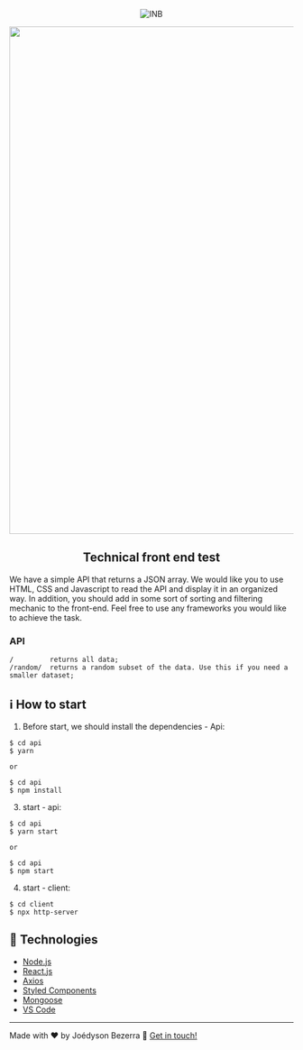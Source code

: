 <p align="center">
   <img alt="INB" title="Instituto Nicolas Bueno" src="https://secureservercdn.net/50.62.89.138/072.751.myftpupload.com/wp-content/uploads/2017/04/inb-logo.png">
</p>

<p align="center">
  <a>
    <img src="https://user-images.githubusercontent.com/15707213/104025164-fad8dc00-51a2-11eb-8c41-d3e6e726172d.png" width="900">

  </a>
</p>

<h2 align="center">
  Technical front end test
</h2>
We have a simple API that returns a JSON array. We would like you to use HTML, CSS and Javascript to read the API and display it in an organized way. In addition, you should add in some sort of sorting and filtering mechanic to the front-end. Feel free to use any frameworks you would like to achieve the task.

### API

```
/         returns all data;
/random/  returns a random subset of the data. Use this if you need a smaller dataset;

```

## :information_source: How to start
1. Before start, we should install the dependencies - Api:

```
$ cd api
$ yarn 

or

$ cd api
$ npm install
```
3. start - api: 

```
$ cd api
$ yarn start

or 

$ cd api
$ npm start
```

4. start - client: 

```
$ cd client
$ npx http-server
```



## :wrench: Technologies

-  [Node.js](https://nodejs.org/en/)
-  [React.js](https://reactjs.org/)
-  [Axios](https://github.com/axios/axios)
-  [Styled Components](https://styled-components.com/)
-  [Mongoose](https://mongoosejs.com/)
-  [VS Code][vc]

---

Made with ♥ by Joédyson Bezerra :wave: [Get in touch!](https://www.linkedin.com/in/joedyson-bezerra/)

[vc]: https://code.visualstudio.com/
